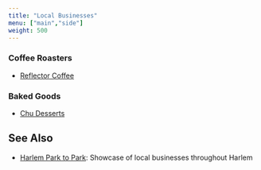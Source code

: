 ```yaml
---
title: "Local Businesses"
menu: ["main","side"]
weight: 500
---
```


### Coffee Roasters

- [Reflector Coffee](https://www.reflectorcoffee.com/)

### Baked Goods

- [Chu Desserts](https://www.instagram.com/chudessertnyc)

## See Also

- [Harlem Park to Park](https://harlemparktopark.org/): Showcase of local businesses throughout Harlem
